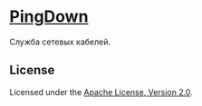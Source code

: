 # [PingDown](http://diev.github.io/PingDown/)

Служба сетевых кабелей.

## License

Licensed under the [Apache License, Version 2.0](LICENSE).

